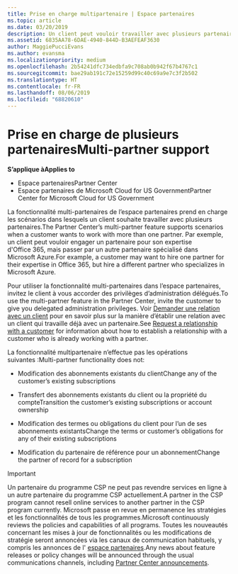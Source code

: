 ```yaml
---
title: Prise en charge multipartenaire | Espace partenaires
ms.topic: article
ms.date: 03/20/2019
description: Un client peut vouloir travailler avec plusieurs partenaires du programme Fournisseur de solutions Cloud, spécialisés dans différents services.
ms.assetid: 6835AA78-6DAE-4940-844D-B3AEFEAF3630
author: MaggiePucciEvans
ms.author: evansma
ms.localizationpriority: medium
ms.openlocfilehash: 2b54241dfc734edbfa9c708ab0b942f67b4767c1
ms.sourcegitcommit: bae29ab191c72e15259d99c40c69a9e7c3f2b502
ms.translationtype: HT
ms.contentlocale: fr-FR
ms.lasthandoff: 08/06/2019
ms.locfileid: "68820610"
---
```

# <a name="multi-partner-support"></a><span data-ttu-id="5cea8-103">Prise en charge de plusieurs partenaires</span><span class="sxs-lookup"><span data-stu-id="5cea8-103">Multi-partner support</span></span>

<span data-ttu-id="5cea8-104">**S’applique à**</span><span class="sxs-lookup"><span data-stu-id="5cea8-104">**Applies to**</span></span>

-  <span data-ttu-id="5cea8-105">Espace partenaires</span><span class="sxs-lookup"><span data-stu-id="5cea8-105">Partner Center</span></span>
-  <span data-ttu-id="5cea8-106">Espace partenaires de Microsoft Cloud for US Government</span><span class="sxs-lookup"><span data-stu-id="5cea8-106">Partner Center for Microsoft Cloud for US Government</span></span>

<span data-ttu-id="5cea8-107">La fonctionnalité multi-partenaires de l’espace partenaires prend en charge les scénarios dans lesquels un client souhaite travailler avec plusieurs partenaires.</span><span class="sxs-lookup"><span data-stu-id="5cea8-107">The Partner Center’s multi-partner feature supports scenarios when a customer wants to work with more than one partner.</span></span> <span data-ttu-id="5cea8-108">Par exemple, un client peut vouloir engager un partenaire pour son expertise d'Office 365, mais passer par un autre partenaire spécialisé dans Microsoft Azure.</span><span class="sxs-lookup"><span data-stu-id="5cea8-108">For example, a customer may want to hire one partner for their expertise in Office 365, but hire a different partner who specializes in Microsoft Azure.</span></span>

<span data-ttu-id="5cea8-109">Pour utiliser la fonctionnalité multi-partenaires dans l’espace partenaires, invitez le client à vous accorder des privilèges d’administration délégués.</span><span class="sxs-lookup"><span data-stu-id="5cea8-109">To use the multi-partner feature in the Partner Center, invite the customer to give you delegated administration privileges.</span></span> <span data-ttu-id="5cea8-110">Voir [Demander une relation avec un client](request-a-relationship-with-a-customer.md) pour en savoir plus sur la manière d’établir une relation avec un client qui travaille déjà avec un partenaire.</span><span class="sxs-lookup"><span data-stu-id="5cea8-110">See [Request a relationship with a customer](request-a-relationship-with-a-customer.md) for information about how to establish a relationship with a customer who is already working with a partner.</span></span>

<span data-ttu-id="5cea8-111">La fonctionnalité multipartenaire n’effectue pas les opérations suivantes&nbsp;:</span><span class="sxs-lookup"><span data-stu-id="5cea8-111">Multi-partner functionality does not:</span></span>

- <span data-ttu-id="5cea8-112">Modification des abonnements existants du client</span><span class="sxs-lookup"><span data-stu-id="5cea8-112">Change any of the customer’s existing subscriptions</span></span>

- <span data-ttu-id="5cea8-113">Transfert des abonnements existants du client ou la propriété du compte</span><span class="sxs-lookup"><span data-stu-id="5cea8-113">Transition the customer’s existing subscriptions or account ownership</span></span>

- <span data-ttu-id="5cea8-114">Modification des termes ou obligations du client pour l’un de ses abonnements existants</span><span class="sxs-lookup"><span data-stu-id="5cea8-114">Change the terms or customer’s obligations for any of their existing subscriptions</span></span>

- <span data-ttu-id="5cea8-115">Modification du partenaire de référence pour un abonnement</span><span class="sxs-lookup"><span data-stu-id="5cea8-115">Change the partner of record for a subscription</span></span>

> [!IMPORTANT]  
> <span data-ttu-id="5cea8-116">Un partenaire du programme CSP ne peut pas revendre services en ligne à un autre partenaire du programme CSP actuellement.</span><span class="sxs-lookup"><span data-stu-id="5cea8-116">A partner in the CSP program cannot resell online services to another partner in the CSP program currently.</span></span> <span data-ttu-id="5cea8-117">Microsoft passe en revue en permanence les stratégies et les fonctionnalités de tous les programmes.</span><span class="sxs-lookup"><span data-stu-id="5cea8-117">Microsoft continuously reviews the policies and capabilities of all programs.</span></span> <span data-ttu-id="5cea8-118">Toutes les nouveautés concernant les mises à jour de fonctionnalités ou les modifications de stratégie seront annoncées via les canaux de communication habituels, y compris les annonces de l' [espace partenaires](https://partner.microsoft.com/pcv/announcements).</span><span class="sxs-lookup"><span data-stu-id="5cea8-118">Any news about feature releases or policy changes will be announced through the usual communications channels, including [Partner Center announcements](https://partner.microsoft.com/pcv/announcements).</span></span>